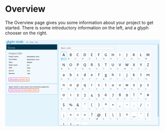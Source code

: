 # Overview

The Overview page gives you some information about your project to get started. There is some introductory information on the left, and a glyph chooser on the right.

![Overview](../img/page_overview.png)
